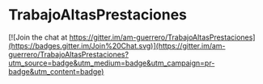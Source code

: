 # TrabajoAltasPrestaciones

[![Join the chat at https://gitter.im/am-guerrero/TrabajoAltasPrestaciones](https://badges.gitter.im/Join%20Chat.svg)](https://gitter.im/am-guerrero/TrabajoAltasPrestaciones?utm_source=badge&utm_medium=badge&utm_campaign=pr-badge&utm_content=badge)
